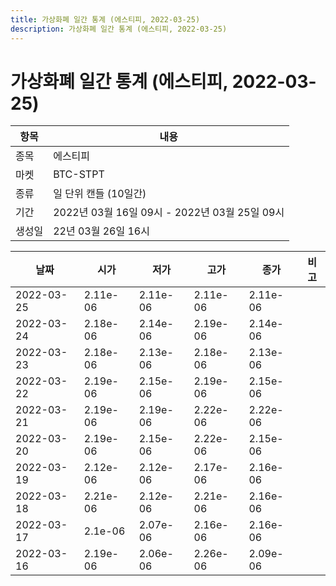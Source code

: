 ```yaml
---
title: 가상화폐 일간 통계 (에스티피, 2022-03-25)
description: 가상화폐 일간 통계 (에스티피, 2022-03-25)
---
```


가상화폐 일간 통계 (에스티피, 2022-03-25)
===

|항목|내용|
|--|--|
|종목|에스티피|
|마켓|BTC-STPT|
|종류|일 단위 캔들 (10일간)|
|기간|2022년 03월 16일 09시 - 2022년 03월 25일 09시|
|생성일|22년 03월 26일 16시|


|날짜|시가|저가|고가|종가|비고|
|--|--|--|--|--|--|
|2022-03-25|2.11e-06|2.11e-06|2.11e-06|2.11e-06|    |
|2022-03-24|2.18e-06|2.14e-06|2.19e-06|2.14e-06|    |
|2022-03-23|2.18e-06|2.13e-06|2.18e-06|2.13e-06|    |
|2022-03-22|2.19e-06|2.15e-06|2.19e-06|2.15e-06|    |
|2022-03-21|2.19e-06|2.19e-06|2.22e-06|2.22e-06|    |
|2022-03-20|2.19e-06|2.15e-06|2.22e-06|2.15e-06|    |
|2022-03-19|2.12e-06|2.12e-06|2.17e-06|2.16e-06|    |
|2022-03-18|2.21e-06|2.12e-06|2.21e-06|2.16e-06|    |
|2022-03-17|2.1e-06|2.07e-06|2.16e-06|2.16e-06|    |
|2022-03-16|2.19e-06|2.06e-06|2.26e-06|2.09e-06|    |
